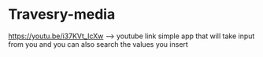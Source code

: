 # Travesry-media


https://youtu.be/i37KVt_IcXw --> youtube link
simple app that will take input from you and you can also search the values you insert
